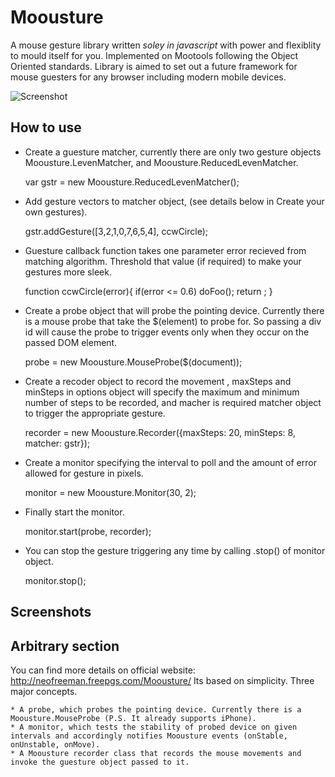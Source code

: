 Moousture
=========

A mouse gesture library written *soley in javascript* with power and flexiblity to mould itself for you. Implemented on Mootools following the Object Oriented standards. Library is aimed to set out a future framework for mouse guesters for any browser including modern mobile devices. 

![Screenshot](http://neofreeman.freepgs.com/Moousture/images/logo.png)

How to use
----------
*  Create a guesture matcher, currently there are only two gesture objects Moousture.LevenMatcher, and Moousture.ReducedLevenMatcher.

    var gstr = new Moousture.ReducedLevenMatcher();

* Add gesture vectors to matcher object, (see details below in Create your own gestures).

    gstr.addGesture([3,2,1,0,7,6,5,4], ccwCircle);

* Guesture callback function takes one parameter error recieved from matching algorithm. Threshold that value (if required) to make your gestures more sleek.

    function ccwCircle(error){
        if(error <= 0.6)
            doFoo();
	    return ;
    }

* Create a probe object that will probe the pointing device. Currently there is a mouse probe that take the $(element) to probe for. So passing a div id will cause the probe to trigger events only when they occur on the passed DOM element.

    probe = new Moousture.MouseProbe($(document));

* Create a recoder object to record the movement , maxSteps and minSteps in options object will specify the maximum and minimum number of steps to be recorded, and macher is required matcher object to trigger the appropriate gesture.

    recorder = new Moousture.Recorder({maxSteps: 20, minSteps: 8, matcher: gstr});

* Create a monitor specifying the interval to poll and the amount of error allowed for gesture in pixels.

    monitor = new Moousture.Monitor(30, 2);

* Finally start the monitor.

    monitor.start(probe, recorder);

* You can stop the gesture triggering any time by calling .stop() of monitor object.

    monitor.stop();

Screenshots
-----------

Arbitrary section
-----------------
You can find more details on official website: http://neofreeman.freepgs.com/Moousture/
Its based on simplicity. Three major concepts.

    * A probe, which probes the pointing device. Currently there is a Moousture.MouseProbe (P.S. It already supports iPhone).
    * A monitor, which tests the stability of probed device on given intervals and accordingly notifies Moousture events (onStable, onUnstable, onMove).
    * A Moousture recorder class that records the mouse movements and invoke the guesture object passed to it.
